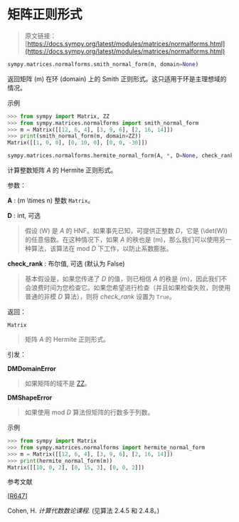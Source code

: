 # 矩阵正则形式

> 原文链接：[https://docs.sympy.org/latest/modules/matrices/normalforms.html](https://docs.sympy.org/latest/modules/matrices/normalforms.html)

```py
sympy.matrices.normalforms.smith_normal_form(m, domain=None)
```

返回矩阵 \(m\) 在环 \(domain\) 上的 Smith 正则形式。这只适用于环是主理想域的情况。

示例

```py
>>> from sympy import Matrix, ZZ
>>> from sympy.matrices.normalforms import smith_normal_form
>>> m = Matrix([[12, 6, 4], [3, 9, 6], [2, 16, 14]])
>>> print(smith_normal_form(m, domain=ZZ))
Matrix([[1, 0, 0], [0, 10, 0], [0, 0, -30]]) 
```

```py
sympy.matrices.normalforms.hermite_normal_form(A, *, D=None, check_rank=False)
```

计算整数矩阵 *A* 的 Hermite 正则形式。

参数：

**A** : \(m \times n\) 整数 `Matrix`。

**D** : int, 可选

> 假设 \(W\) 是 *A* 的 HNF。如果事先已知，可提供正整数 *D*，它是 \(\det(W)\) 的任意倍数。在这种情况下，如果 *A* 的秩也是 \(m\)，那么我们可以使用另一种算法，该算法在 mod *D* 下工作，以防止系数膨胀。

**check_rank** : 布尔值, 可选 (默认为 False)

> 基本假设是，如果您传递了 *D* 的值，则已相信 *A* 的秩是 \(m\)，因此我们不会浪费时间为您检查它。如果您希望进行检查（并且如果检查失败，则使用普通的非模 *D* 算法），则将 *check_rank* 设置为 `True`。

返回：

`Matrix`

> 矩阵 *A* 的 Hermite 正则形式。

引发：

**DMDomainError**

> 如果矩阵的域不是 [ZZ](../polys/domainsref.html#zz)。

**DMShapeError**

> 如果使用 mod *D* 算法但矩阵的行数多于列数。

示例

```py
>>> from sympy import Matrix
>>> from sympy.matrices.normalforms import hermite_normal_form
>>> m = Matrix([[12, 6, 4], [3, 9, 6], [2, 16, 14]])
>>> print(hermite_normal_form(m))
Matrix([[10, 0, 2], [0, 15, 3], [0, 0, 2]]) 
```

参考文献

[[R647](#id1)]

Cohen, H. *计算代数数论课程.* (见算法 2.4.5 和 2.4.8。)
